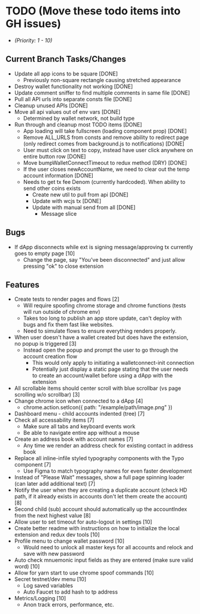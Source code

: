 # TODO (Move these todo items into GH issues)
* _(Priority: 1 - 10)_

## Current Branch Tasks/Changes
* Update all app icons to be square [DONE]
  - Previously non-square rectangle causing stretched appearance
* Destroy wallet functionality not working [DONE]
* Update comment sniffer to find multiple comments in same file [DONE]
* Pull all API urls into separate consts file [DONE]
* Cleanup unused APIs [DONE]
* Move all api values out of env vars [DONE]
  - Determined by wallet network, not build type
* Run through and cleanup most TODO items [DONE]
  - App loading will take fullscreen (loading component prop) [DONE]
  - Remove ALL_URLS from consts and remove ability to redirect page (only redirect comes from background.js to notifications) [DONE]
  - User must click on text to copy, instead have user click anywhere on entire button row [DONE]
  - Move bumpWalletConnectTimeout to redux method (DRY) [DONE]
  - If the user closes newAccountName, we need to clear out the temp account information [DONE]
  - Needs to get tx fee Denom (currently hardcoded).  When ability to send other coins exists
    - Create new util to pull from api [DONE]
    - Update with wcjs tx [DONE]
    - Update with manual send from all [DONE]
      - Message slice

## Bugs
* If dApp disconnects while ext is signing message/approving tx currently goes to empty page [10]
  - Change the page, say "You've been disconnected" and just allow pressing "ok" to close extension

## Features
* Create tests to render pages and flows [2]
  - Will require spoofing chrome storage and chrome functions (tests will run outside of chrome env)
  - Takes too long to publish an app store update, can't deploy with bugs and fix them fast like websites.
  - Need to simulate flows to ensure everything renders properly.
* When user doesn't have a wallet created but does have the extension, no popup is triggered [3]
  - Instead open the popup and prompt the user to go through the account creation flow
    - This would only apply to initiating a walletconnect-init connection
    - Potentially just display a static page stating that the user needs to create an account/wallet before using a dApp with the extension
* All scrollable items should center scroll with blue scrollbar (vs page scrolling w/o scrollbar) [3]
* Change chrome icon when connected to a dApp [4]
  - chrome.action.setIcon({ path: "/example/path/image.png" })
* Dashboard menu - child accounts indented (tree) [7]
* Check all accessability items [7]
  - Make sure all tabs and keyboard events work
  - Be able to navigate entire app without a mouse
* Create an address book with account names [7]
  - Any time we render an address check for existing contact in address book
* Replace all inline-infile styled typography components with the Typo component [7]
  - Use Figma to match typography names for even faster development
* Instead of "Please Wait" messages, show a full page spinning loader (can later add additional text) [7]
* Notify the user when they are creating a duplicate account (check HD path, if it already exists in accounts don't let them create the account) [8]
* Second child (sub) account should automatically up the accountIndex from the next highest value [8]
* Allow user to set timeout for auto-logout in settings [10]
* Create better readme with instructions on how to initialize the local extension and redux dev tools [10]
* Profile menu to change wallet password [10]
  - Would need to unlock all master keys for all accounts and relock and save with new password
* Auto check mnuemonic input fields as they are entered (make sure valid word) [10]
* Allow for yarn start to use chrome spoof commands [10]
* Secret testnet/dev menu [10]
  - Log saved variables
  - Auto Faucet to add hash to tp address
* Metrics/Logging [10]
  - Anon track errors, performance, etc.
